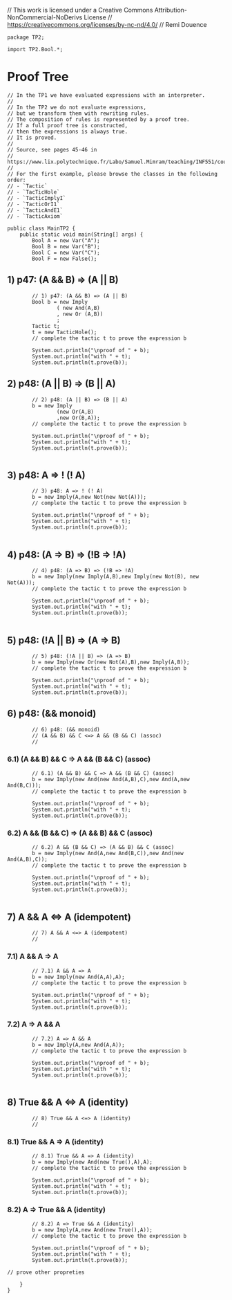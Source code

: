 // This work is licensed under a Creative Commons Attribution-NonCommercial-NoDerivs License
// https://creativecommons.org/licenses/by-nc-nd/4.0/
// Remi Douence
```
package TP2;

import TP2.Bool.*;

```
# Proof Tree
```
// In the TP1 we have evaluated expressions with an interpreter. 
// 
// In the TP2 we do not evaluate expressions, 
// but we transform them with rewriting rules.
// The composition of rules is represented by a proof tree.
// If a full proof tree is constructed, 
// then the expressions is always true.
// It is proved.
// 
// Source, see pages 45-46 in 
// https://www.lix.polytechnique.fr/Labo/Samuel.Mimram/teaching/INF551/course.pdf
// 
// For the first example, please browse the classes in the following order: 
// - `Tactic`
// - `TacTicHole`
// - `TacticImplyI`
// - `TacticOrI1`
// - `TacticAndE1`
// - `TacticAxiom`

public class MainTP2 {
	public static void main(String[] args) {
		Bool A = new Var("A");
		Bool B = new Var("B");
		Bool C = new Var("C");
		Bool F = new False();

```
## 1) p47: (A && B) => (A || B)
```
		// 1) p47: (A && B) => (A || B)
		Bool b = new Imply
				( new And(A,B)
				, new Or (A,B))
				;
		Tactic t;
		t = new TacticHole();
        // complete the tactic t to prove the expression b

		System.out.println("\nproof of " + b);
		System.out.println("with " + t);
		System.out.println(t.prove(b));

```
## 2) p48: (A || B) => (B || A)
```
		// 2) p48: (A || B) => (B || A)
		b = new Imply
				(new Or(A,B)
				,new Or(B,A));
        // complete the tactic t to prove the expression b

		System.out.println("\nproof of " + b);
		System.out.println("with " + t);
		System.out.println(t.prove(b));
		
```
## 3) p48: A => ! (! A)
```
		// 3) p48: A => ! (! A)
		b = new Imply(A,new Not(new Not(A)));
        // complete the tactic t to prove the expression b

		System.out.println("\nproof of " + b);
		System.out.println("with " + t);
		System.out.println(t.prove(b));
		
```
## 4) p48: (A => B) => (!B => !A)
```
		// 4) p48: (A => B) => (!B => !A)
		b = new Imply(new Imply(A,B),new Imply(new Not(B), new Not(A)));
        // complete the tactic t to prove the expression b

		System.out.println("\nproof of " + b);
		System.out.println("with " + t);
		System.out.println(t.prove(b));
		
```
## 5) p48: (!A || B) => (A => B)
```
		// 5) p48: (!A || B) => (A => B)
		b = new Imply(new Or(new Not(A),B),new Imply(A,B));
        // complete the tactic t to prove the expression b

		System.out.println("\nproof of " + b);
		System.out.println("with " + t);
		System.out.println(t.prove(b));

```
## 6) p48: (&& monoid) 
```
		// 6) p48: (&& monoid) 
		// (A && B) && C <=> A && (B && C) (assoc)
		// 
```
### 6.1) (A && B) && C => A && (B && C) (assoc)
```
		// 6.1) (A && B) && C => A && (B && C) (assoc)
		b = new Imply(new And(new And(A,B),C),new And(A,new And(B,C)));
        // complete the tactic t to prove the expression b

		System.out.println("\nproof of " + b);
		System.out.println("with " + t);
		System.out.println(t.prove(b));

```
### 6.2) A && (B && C) => (A && B) && C (assoc)
```
		// 6.2) A && (B && C) => (A && B) && C (assoc)
		b = new Imply(new And(A,new And(B,C)),new And(new And(A,B),C));
        // complete the tactic t to prove the expression b

		System.out.println("\nproof of " + b);
		System.out.println("with " + t);
		System.out.println(t.prove(b));
		
```
## 7) A && A <=> A (idempotent)
```
		// 7) A && A <=> A (idempotent)
		// 
```
### 7.1) A && A => A 
```
		// 7.1) A && A => A 
		b = new Imply(new And(A,A),A);
        // complete the tactic t to prove the expression b

		System.out.println("\nproof of " + b);
		System.out.println("with " + t);
		System.out.println(t.prove(b));

```
### 7.2) A => A && A
```
		// 7.2) A => A && A
		b = new Imply(A,new And(A,A));
        // complete the tactic t to prove the expression b
		
		System.out.println("\nproof of " + b);
		System.out.println("with " + t);
		System.out.println(t.prove(b));
		
```
## 8) True && A <=> A (identity)
```
		// 8) True && A <=> A (identity)
		// 
```
### 8.1) True && A => A (identity)
```
		// 8.1) True && A => A (identity)
		b = new Imply(new And(new True(),A),A);
        // complete the tactic t to prove the expression b
		
		System.out.println("\nproof of " + b);
		System.out.println("with " + t);
		System.out.println(t.prove(b));

```
### 8.2) A => True && A (identity)
```
		// 8.2) A => True && A (identity)
		b = new Imply(A,new And(new True(),A));
        // complete the tactic t to prove the expression b
		
		System.out.println("\nproof of " + b);
		System.out.println("with " + t);
		System.out.println(t.prove(b));

// prove other propreties 
		
	}
}




```
